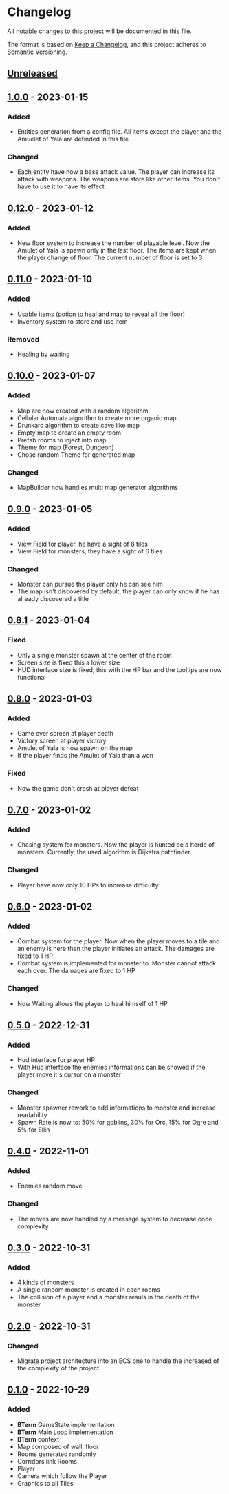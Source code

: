 # Changelog
All notable changes to this project will be documented in this file.

The format is based on [Keep a Changelog](https://keepachangelog.com/en/1.0.0/),
and this project adheres to [Semantic Versioning](https://semver.org/spec/v2.0.0.html).

## [Unreleased]

## [1.0.0] - 2023-01-15

### Added

- Entities generation from a config file. All items except the player and the Amuelet of Yala are definded in this file

### Changed

- Each entity have now a base attack value. The player can increase its attack with weapons. The weapons are store like other items. You don't have to use it to have its effect

## [0.12.0] - 2023-01-12

### Added

- New floor system to increase the number of playable level. Now the Amulet of Yala is spawn only in the last floor. The items are kept when the player change of floor. The current number of floor is set to 3

## [0.11.0] - 2023-01-10

### Added

- Usable items (potion to heal and map to reveal all the floor)
- Inventory system to store and use item

### Removed

- Healing by waiting

## [0.10.0] - 2023-01-07

### Added

- Map are now created with a random algorithm
- Cellular Automata algorithm to create more organic map
- Drunkard algorithm to create cave like map
- Empty map to create an empty room
- Prefab rooms to inject into map
- Theme for map (Forest, Dungeon)
- Chose random Theme for generated map

### Changed

- MapBuilder now handles multi map generator algorithms 

## [0.9.0] - 2023-01-05

### Added

- View Field for player, he have a sight of 8 tiles
- View Field for monsters, they have a sight of 6 tiles

### Changed

- Monster can pursue the player only he can see him
- The map isn't discovered by default, the player can only know if he has already discovered a title 

## [0.8.1] - 2023-01-04

### Fixed

- Only a single monster spawn at the center of the room
- Screen size is fixed this a lower size
- HUD interface size is fixed, this with the HP bar and the tooltips are now functional

## [0.8.0] - 2023-01-03

### Added

- Game over screen at player death
- Victory screen at player victory
- Amulet of Yala is now spawn on the map
- If the player finds the Amulet of Yala than a won

### Fixed

- Now the game don't crash at player defeat

## [0.7.0] - 2023-01-02

### Added

- Chasing system for monsters. Now the player is hunted be a horde of monsters. Currently, the used algorithm is Dijkstra pathfinder.

### Changed

- Player have now only 10 HPs to increase difficulty

## [0.6.0] - 2023-01-02

### Added

- Combat system for the player. Now when the player moves to a tile and an enemy is here then the player initiates an attack. The damages are fixed to 1 HP
- Combat system is implemented for monster to. Monster cannot attack each over. The damages are fixed to 1 HP

### Changed

- Now Waiting allows the player to heal himself of 1 HP 

## [0.5.0] - 2022-12-31

### Added

- Hud interface for player HP
- With Hud interface the enemies informations can be showed if the player move it's cursor on a monster

### Changed

- Monster spawner rework to add informations to monster and increase readability
- Spawn Rate is now to: 50% for goblins, 30% for Orc, 15% for Ogre and 5% for Ellin

## [0.4.0] - 2022-11-01

### Added

- Enemies random move

### Changed

- The moves are now handled by a message system to decrease code complexity

## [0.3.0] - 2022-10-31

### Added

- 4 kinds of monsters
- A single random monster is created in each rooms
- The collision of a player and a monster resuls in the death of the monster

## [0.2.0] - 2022-10-31

### Changed

- Migrate project architecture into an ECS one to handle the increased of the complexity of the project

## [0.1.0] - 2022-10-29

### Added

- **BTerm** GameState implementation
- **BTerm** Main Loop implementation
- **BTerm** context
- Map composed of wall, floor
- Rooms generated randomly
- Corridors link Rooms
- Player
- Camera which follow the Player
- Graphics to all Tiles

[unreleased]: https://github.com/ulphidius/dungeoncrawl/compare/v1.0.0...master
[1.0.0]: https://github.com/ulphidius/dungeoncrawl/compare/v0.12.0...v1.0.0
[0.12.0]: https://github.com/ulphidius/dungeoncrawl/compare/v0.11.0...v0.12.0
[0.11.0]: https://github.com/ulphidius/dungeoncrawl/compare/v0.10.0...v0.11.0
[0.10.0]: https://github.com/ulphidius/dungeoncrawl/compare/v0.9.0...v0.10.0
[0.9.0]: https://github.com/ulphidius/dungeoncrawl/compare/v0.8.1...v0.9.0
[0.8.1]: https://github.com/ulphidius/dungeoncrawl/compare/v0.8.0...v0.8.1
[0.8.0]: https://github.com/ulphidius/dungeoncrawl/compare/v0.7.0...v0.8.0
[0.7.0]: https://github.com/ulphidius/dungeoncrawl/compare/v0.6.0...v0.7.0
[0.6.0]: https://github.com/ulphidius/dungeoncrawl/compare/v0.5.0...v0.6.0
[0.5.0]: https://github.com/ulphidius/dungeoncrawl/compare/v0.4.0...v0.5.0
[0.4.0]: https://github.com/ulphidius/dungeoncrawl/compare/v0.3.0...v0.4.0
[0.3.0]: https://github.com/ulphidius/dungeoncrawl/compare/v0.2.0...v0.3.0
[0.2.0]: https://github.com/ulphidius/dungeoncrawl/compare/v0.1.0...v0.2.0
[0.1.0]: https://github.com/ulphidius/dungeoncrawl/releases/tag/v0.1.0
